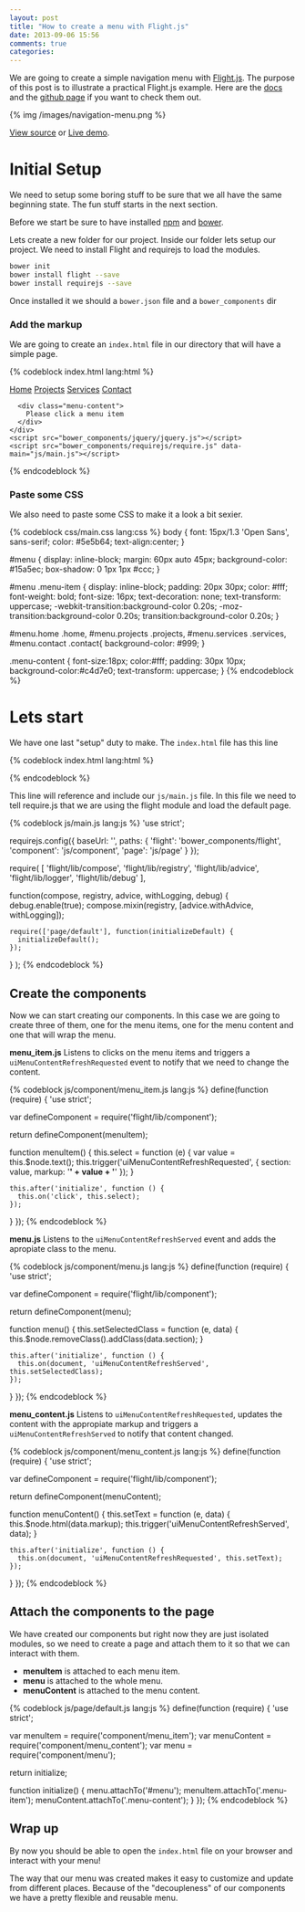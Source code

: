 ```yaml
---
layout: post
title: "How to create a menu with Flight.js"
date: 2013-09-06 15:56
comments: true
categories:
---
```


We are going to create a simple navigation menu with
[Flight.js](http://flightjs.github.io/). The purpose of
this post is to illustrate a practical Flight.js example. Here are the
[docs](https://github.com/flightjs/flight/tree/master/doc) and the [github
page](https://github.com/flightjs/flight)
if you want to check them out.

{% img /images/navigation-menu.png %}

[View source]() or [Live demo]().

# Initial Setup

We need to setup some boring stuff to be sure that we all have the same beginning
state. The fun stuff starts in the next section.

Before we start be sure to have installed [npm]() and [bower]().

Lets create a new folder for our project. Inside our folder lets setup our project.
We need to install Flight and requirejs to load the modules.

```bash
bower init
bower install flight --save
bower install requirejs --save
```

Once installed it we should a `bower.json` file and a `bower_components` dir

### Add the markup

We are going to create an `index.html` file in our directory that will have a
simple page.

{% codeblock index.html lang:html %}
<html>
  <head>
    <link rel="stylesheet" href="css/main.css">
  </head>
  <body>
    <div id="main">
      <nav id="menu">
        <a href="#" class="home menu-item">Home</a>
        <a href="#" class="projects menu-item">Projects</a>
        <a href="#" class="services menu-item">Services</a>
        <a href="#" class="contact menu-item">Contact</a>
      </nav>

      <div class="menu-content">
        Please click a menu item
      </div>
    </div>
    <script src="bower_components/jquery/jquery.js"></script>
    <script src="bower_components/requirejs/require.js" data-main="js/main.js"></script>
  </body>
</html>
{% endcodeblock %}


### Paste some CSS

We also need to paste some CSS to make it a look a bit sexier.

{% codeblock css/main.css lang:css %}
body {
  font: 15px/1.3 'Open Sans', sans-serif;
  color: #5e5b64;
  text-align:center;
}

#menu {
  display: inline-block;
  margin: 60px auto 45px;
  background-color: #15a5ec;
  box-shadow: 0 1px 1px #ccc;
}

#menu .menu-item {
  display: inline-block;
  padding: 20px 30px;
  color: #fff;
  font-weight: bold;
  font-size: 16px;
  text-decoration: none;
  text-transform: uppercase;
  -webkit-transition:background-color 0.20s;
  -moz-transition:background-color 0.20s;
  transition:background-color 0.20s;
}

#menu.home .home,
#menu.projects .projects,
#menu.services .services,
#menu.contact .contact{
  background-color: #999;
}


.menu-content {
  font-size:18px;
  color:#fff;
  padding: 30px 10px;
  background-color:#c4d7e0;
  text-transform: uppercase;
}
{% endcodeblock %}

# Lets start

We have one last "setup" duty to make. The `index.html` file has this line

{% codeblock index.html lang:html %}
<script src="bower_components/requirejs/require.js" data-main="js/main.js"></script>
{% endcodeblock %}

This line will reference and include our `js/main.js` file. In this file we need
to tell require.js that we are using the flight module and load the default
page.

{% codeblock js/main.js lang:js %}
'use strict';

requirejs.config({
  baseUrl: '',
  paths: {
    'flight': 'bower_components/flight',
    'component': 'js/component',
    'page': 'js/page'
  }
});

require(
  [
    'flight/lib/compose',
    'flight/lib/registry',
    'flight/lib/advice',
    'flight/lib/logger',
    'flight/lib/debug'
  ],

  function(compose, registry, advice, withLogging, debug) {
    debug.enable(true);
    compose.mixin(registry, [advice.withAdvice, withLogging]);

    require(['page/default'], function(initializeDefault) {
      initializeDefault();
    });
  }
);
{% endcodeblock %}

## Create the components

Now we can start creating our components. In this case we are going to create
three of them, one for the menu items, one for the menu content and one that
will wrap the menu.

**menu_item.js** Listens to clicks on the menu items and triggers a
  `uiMenuContentRefreshRequested` event to notify that we need to change the
  content.

{% codeblock js/component/menu_item.js lang:js %}
define(function (require) {
  'use strict';

  var defineComponent = require('flight/lib/component');

  return defineComponent(menuItem);

  function menuItem() {
    this.select = function (e) {
      var value = this.$node.text();
      this.trigger('uiMenuContentRefreshRequested', {
        section: value,
        markup: '<b>' + value + '</b>'
      });
    }

    this.after('initialize', function () {
      this.on('click', this.select);
    });
  }
});
{% endcodeblock %}

**menu.js** Listens to the `uiMenuContentRefreshServed` event and adds the
  apropiate class to the menu.

{% codeblock js/component/menu.js lang:js %}
define(function (require) {
  'use strict';

  var defineComponent = require('flight/lib/component');

  return defineComponent(menu);

  function menu() {
    this.setSelectedClass = function (e, data) {
      this.$node.removeClass().addClass(data.section);
    }

    this.after('initialize', function () {
      this.on(document, 'uiMenuContentRefreshServed', this.setSelectedClass);
    });
  }
});
{% endcodeblock %}

**menu_content.js** Listens to `uiMenuContentRefreshRequested`, updates the content
  with the appropiate markup and triggers a `uiMenuContentRefreshServed` to
  notify that content changed.

{% codeblock js/component/menu_content.js lang:js %}
define(function (require) {
  'use strict';

  var defineComponent = require('flight/lib/component');

  return defineComponent(menuContent);

  function menuContent() {
    this.setText = function (e, data) {
      this.$node.html(data.markup);
      this.trigger('uiMenuContentRefreshServed', data);
    }

    this.after('initialize', function () {
      this.on(document, 'uiMenuContentRefreshRequested', this.setText);
    });
  }
});
{% endcodeblock %}

## Attach the components to the page

We have created our components but right now they are just isolated modules, so
we need to create a page and attach them to it so that we can interact with
them.

* **menuItem** is attached to each menu item.
* **menu** is attached to the whole menu.
* **menuContent** is attached to the menu content.

{% codeblock js/page/default.js lang:js %}
define(function (require) {
  'use strict';

  var menuItem = require('component/menu_item');
  var menuContent = require('component/menu_content');
  var menu = require('component/menu');

  return initialize;

  function initialize() {
    menu.attachTo('#menu');
    menuItem.attachTo('.menu-item');
    menuContent.attachTo('.menu-content');
  }
});
{% endcodeblock %}

## Wrap up

By now you should be able to open the `index.html` file on your browser and interact with your menu!

The way that our menu was created makes it easy to customize and update from
different places. Because of the "decoupleness" of our components we have a pretty
flexible and reusable menu.
